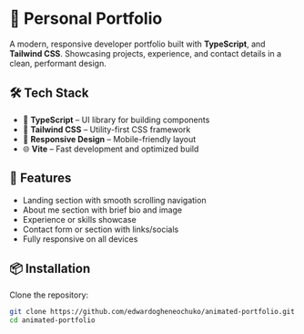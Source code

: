 
# 🚀 Personal Portfolio

A modern, responsive developer portfolio built with **TypeScript**, and **Tailwind CSS**. Showcasing projects, experience, and contact details in a clean, performant design.

## 🛠️ Tech Stack

- 🧠 **TypeScript** – UI library for building components
- 💨 **Tailwind CSS** – Utility-first CSS framework
- 📱 **Responsive Design** – Mobile-friendly layout
- 🌐 **Vite**  – Fast development and optimized build

## 📸 Features

- Landing section with smooth scrolling navigation
- About me section with brief bio and image
- Experience or skills showcase
- Contact form or section with links/socials
- Fully responsive on all devices

## 📦 Installation

Clone the repository:

```bash
git clone https://github.com/edwardogheneochuko/animated-portfolio.git
cd animated-portfolio
